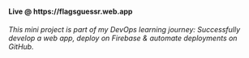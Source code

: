 <h4>Live @ https://flagsguessr.web.app</h4>

<h6>This mini project is part of my DevOps learning journey: Successfully develop a web app, deploy on Firebase & automate deployments on GitHub.</h6>
